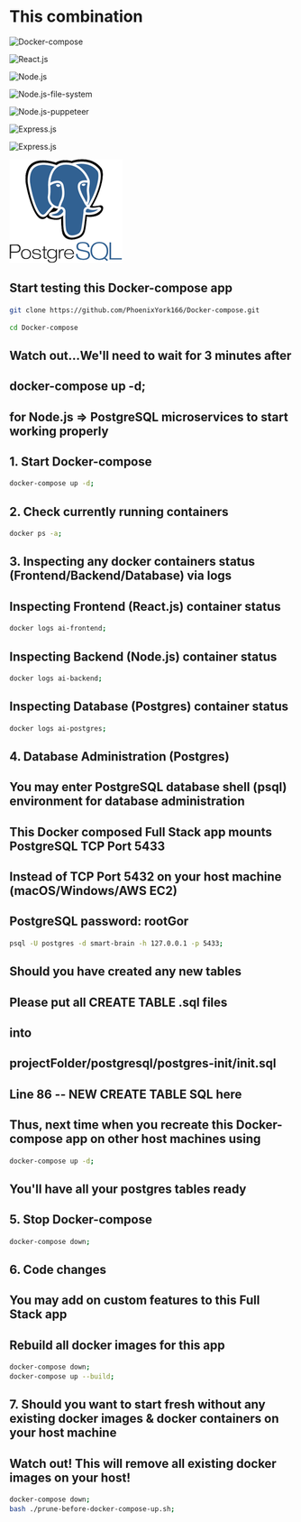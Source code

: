 # This combination

![Docker-compose](https://cdn.hashnode.com/res/hashnode/image/upload/v1662313547352/s0Uk-haLQ.jpg)

![React.js](https://media.licdn.com/dms/image/D4D12AQF26-NZ279EaA/article-cover_image-shrink_600_2000/0/1688018102545?e=2147483647&v=beta&t=Q9aUSt_UHzSqZYyDycri3s2kqVDlPc-YM0ZzlH2yfYc)

![Node.js](https://cdn.gabrieleromanato.com/5c37214980b3/uploads/2018/09/nodejs.jpg)

![Node.js-file-system](https://blogger.googleusercontent.com/img/b/R29vZ2xl/AVvXsEj6uBjgrkG7E1NVUwP_aUap3J_WWgYotCAfEBPks6MI7FxQL9QXc_saB87lFyfzaMALNTnKcrynAMVq8bPZpkJlfnKwzSVb2fC6jTvRaVy32K8NLyORgxzDwZ8P2OeWpH5h70Avfy5nEb3z/s1600/logo-node.jpg)

![Node.js-puppeteer](https://raddy.dev/wp-content/uploads/2020/09/nodejs-puppeteer-capturing-website-screenshots_compressed.jpg)

![Express.js](https://miro.medium.com/v2/resize:fit:1400/1*gyUa6Qx-xcOR1vHg1IoVkw.png)

![Express.js](https://techievor.com/api/image-uploads/posts/c25b6f75a581b8a7b8200971ac0e993b.png)

![PostgreSQL](https://raw.githubusercontent.com/docker-library/docs/01c12653951b2fe592c1f93a13b4e289ada0e3a1/postgres/logo.png)

##
##
## Start testing this Docker-compose app
```bash
git clone https://github.com/PhoenixYork166/Docker-compose.git
```

```bash
cd Docker-compose
```

## Watch out...We'll need to wait for 3 minutes after
## docker-compose up -d;
## for Node.js => PostgreSQL microservices to start working properly
##
## 1. Start Docker-compose
```bash
docker-compose up -d;
```

##
##
## 2. Check currently running containers
```bash
docker ps -a;
```

##
##
## 3. Inspecting any docker containers status (Frontend/Backend/Database) via logs
## Inspecting Frontend (React.js) container status
```bash
docker logs ai-frontend;
```
## Inspecting Backend (Node.js) container status
```bash
docker logs ai-backend;
```
## Inspecting Database (Postgres) container status
```bash
docker logs ai-postgres;
```

##
##
## 4. Database Administration (Postgres)
## You may enter PostgreSQL database shell (psql) environment for database administration

## This Docker composed Full Stack app mounts PostgreSQL TCP Port 5433
## Instead of TCP Port 5432 on your host machine (macOS/Windows/AWS EC2)
## PostgreSQL password: rootGor
```bash
psql -U postgres -d smart-brain -h 127.0.0.1 -p 5433;
```

## Should you have created any new tables

## Please put all CREATE TABLE .sql files 
## into 
## projectFolder/postgresql/postgres-init/init.sql
## Line 86 -- NEW CREATE TABLE SQL here

## Thus, next time when you recreate this Docker-compose app on other host machines using 
```bash
docker-compose up -d;
```
## You'll have all your postgres tables ready

##
##
## 5. Stop Docker-compose
```bash
docker-compose down;
```

##
##
## 6. Code changes
## You may add on custom features to this Full Stack app
## Rebuild all docker images for this app
```bash
docker-compose down;
docker-compose up --build;
```

##
##
## 7. Should you want to start fresh without any existing docker images & docker containers on your host machine 
## Watch out! This will remove all existing docker images on your host!
```bash
docker-compose down;
bash ./prune-before-docker-compose-up.sh;
```
